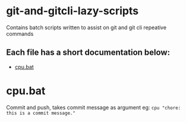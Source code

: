 # git-and-gitcli-lazy-scripts
Contains batch scripts written to assist on git and git cli repeative commands

## Each file has a short documentation below:
- [cpu.bat](#cpu.bat)

# cpu.bat
Commit and push, takes commit message as argument eg:
    ```
    cpu "chore: this is a commit message."
    ```
